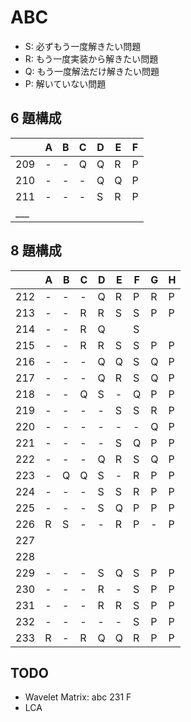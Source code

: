 # ABC

- S: 必ずもう一度解きたい問題
- R: もう一度実装から解きたい問題
- Q: もう一度解法だけ解きたい問題
- P: 解いていない問題

## 6 題構成

|     | A | B | C | D | E | F |
| --- |---|---|---|---|---|---|
| 209 | - | - | Q | Q | R | P |
| 210 | - | - | - | Q | Q | P |
| 211 | - | - | - | S | R | P |
| ___ |   |   |   |   |   |   |

## 8 題構成

|     | A | B | C | D | E | F | G | H |
| --- |---|---|---|---|---|---|---|---|
| 212 | - | - | - | Q | R | P | R | P |
| 213 | - | - | R | R | S | S | P | P |
| 214 | - | - | R | Q |   | S |   |   |
| 215 | - | - | R | R | S | S | P | P |
| 216 | - | - | - | Q | Q | S | Q | P |
| 217 | - | - | - | Q | R | S | Q | P |
| 218 | - | - | Q | S | - | Q | P | P |
| 219 | - | - | - | - | S | S | R | P |
| 220 | - | - | - | - | - | - | Q | P |
| 221 | - | - | - | - | S | Q | P | P |
| 222 | - | - | - | Q | R | S | Q | P |
| 223 | - | Q | Q | S | - | R | P | P |
| 224 | - | - | - | S | S | R | P | P |
| 225 | - | - | - | S | Q | P | P | P |
| 226 | R | S | - | - | R | P | - | P |
| 227 |   |   |   |   |   |   |   |   |
| 228 |   |   |   |   |   |   |   |   |
| 229 | - | - | - | S | Q | S | P | P |
| 230 | - | - | - | R | - | S | P | P |
| 231 | - | - | - | R | R | S | P | P |
| 232 | - | - | - | - | - | S | P | P |
| 233 | R | - | R | Q | Q | R | P | P |

## TODO

- Wavelet Matrix: abc 231 F
- LCA
